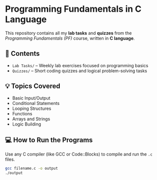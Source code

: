 # Programming Fundamentals in C Language

This repository contains all my **lab tasks** and **quizzes** from the *Programming Fundamentals (PF)* course, written in **C language**.

## 📂 Contents

- `Lab Tasks/` – Weekly lab exercises focused on programming basics
- `Quizzes/` – Short coding quizzes and logical problem-solving tasks

## 💡 Topics Covered

- Basic Input/Output
- Conditional Statements
- Looping Structures
- Functions
- Arrays and Strings
- Logic Building

## 💻 How to Run the Programs

Use any C compiler (like GCC or Code::Blocks) to compile and run the `.c` files.

```bash
gcc filename.c -o output
./output
